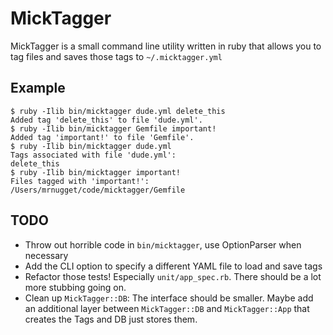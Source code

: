 # MickTagger

MickTagger is a small command line utility written in ruby that allows you to
tag files and saves those tags to `~/.micktagger.yml`

## Example

```
$ ruby -Ilib bin/micktagger dude.yml delete_this
Added tag 'delete_this' to file 'dude.yml'.
$ ruby -Ilib bin/micktagger Gemfile important!
Added tag 'important!' to file 'Gemfile'.
$ ruby -Ilib bin/micktagger dude.yml
Tags associated with file 'dude.yml':
delete_this
$ ruby -Ilib bin/micktagger important!
Files tagged with 'important!':
/Users/mrnugget/code/micktagger/Gemfile
```

## TODO

- Throw out horrible code in `bin/micktagger`, use OptionParser when necessary
- Add the CLI option to specify a different YAML file to load and save tags
- Refactor those tests! Especially `unit/app_spec.rb`. There should be a lot
  more stubbing going on.
- Clean up `MickTagger::DB`: The interface should be smaller. Maybe add an
  additional layer between `MickTagger::DB` and `MickTagger::App` that creates
  the Tags and DB just stores them.
